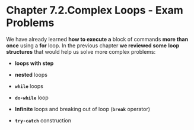 # Chapter 7.2.Complex Loops - Exam Problems

We have already learned **how to execute a** block of commands **more than once** using a **for** loop. In the previous chapter **we reviewed some** **loop structures** that would help us solve more complex problems:

- **loops with step**

- **nested** loops

- **`while`** loops

- **`do-while`** loop

- **Infinite** loops and breaking out of loop (**`break`** operator)

- **`try-catch`** construction

